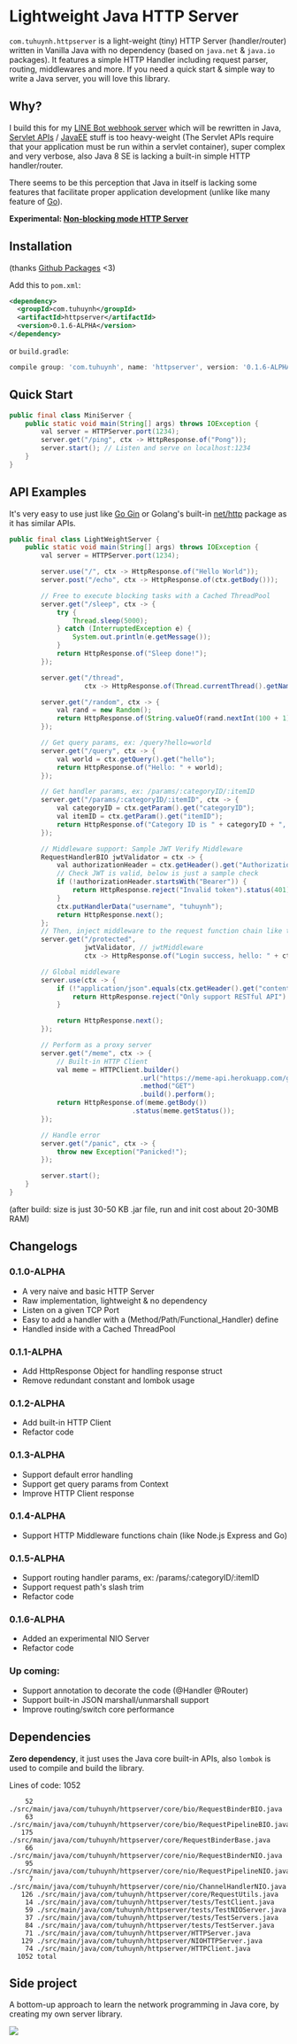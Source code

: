 # Lightweight Java HTTP Server

`com.tuhuynh.httpserver` is a light-weight (tiny) HTTP Server (handler/router) written in Vanilla Java with no dependency (based on `java.net` & `java.io` packages). It features a simple HTTP Handler including request parser, routing, middlewares and more. If you need a quick start & simple way to write a Java server, you will love this library.

## Why?

I build this for my [LINE Bot webhook server](https://github.com/huynhminhtufu/line-bot) which will be rewritten in Java, [Servlet APIs](https://docs.oracle.com/javaee/7/api/javax/servlet/package-summary.html) / [JavaEE](https://www.oracle.com/java/technologies/java-ee-glance.html) stuff is too heavy-weight (The Servlet APIs require that your application must be run within a servlet container), super complex and very verbose, also Java 8 SE is lacking a built-in simple HTTP handler/router.

There seems to be this perception that Java in itself is lacking some features that facilitate proper application development (unlike like many feature of [Go](https://golang.org/pkg/net/http/)).

**Experimental: [Non-blocking mode HTTP Server](https://github.com/huynhminhtufu/httpserver/tree/master/src/main/java/com/tuhuynh/httpserver/core/nio)**

## Installation

(thanks [Github Packages](https://github.com/huynhminhtufu/httpserver/packages/309436) <3)

Add this to `pom.xml`:

```xml
<dependency>
  <groupId>com.tuhuynh</groupId>
  <artifactId>httpserver</artifactId>
  <version>0.1.6-ALPHA</version>
</dependency>
```

or `build.gradle`:

```groovy
compile group: 'com.tuhuynh', name: 'httpserver', version: '0.1.6-ALPHA'
```

## Quick Start

```java
public final class MiniServer {
    public static void main(String[] args) throws IOException {
        val server = HTTPServer.port(1234);
        server.get("/ping", ctx -> HttpResponse.of("Pong"));
        server.start(); // Listen and serve on localhost:1234
    }
}
```

## API Examples

It's very easy to use just like [Go Gin](https://github.com/gin-gonic/gin) or Golang's built-in [net/http](https://golang.org/pkg/net/http/) package as it has similar APIs.

```java
public final class LightWeightServer {
    public static void main(String[] args) throws IOException {
        val server = HTTPServer.port(1234);

        server.use("/", ctx -> HttpResponse.of("Hello World"));
        server.post("/echo", ctx -> HttpResponse.of(ctx.getBody()));

        // Free to execute blocking tasks with a Cached ThreadPool
        server.get("/sleep", ctx -> {
            try {
                Thread.sleep(5000);
            } catch (InterruptedException e) {
                System.out.println(e.getMessage());
            }
            return HttpResponse.of("Sleep done!");
        });

        server.get("/thread",
                   ctx -> HttpResponse.of(Thread.currentThread().getName()));

        server.get("/random", ctx -> {
            val rand = new Random();
            return HttpResponse.of(String.valueOf(rand.nextInt(100 + 1)));
        });

        // Get query params, ex: /query?hello=world
        server.get("/query", ctx -> {
            val world = ctx.getQuery().get("hello");
            return HttpResponse.of("Hello: " + world);
        });

        // Get handler params, ex: /params/:categoryID/:itemID
        server.get("/params/:categoryID/:itemID", ctx -> {
            val categoryID = ctx.getParam().get("categoryID");
            val itemID = ctx.getParam().get("itemID");
            return HttpResponse.of("Category ID is " + categoryID + ", Item ID is " + itemID);
        });

        // Middleware support: Sample JWT Verify Middleware
        RequestHandlerBIO jwtValidator = ctx -> {
            val authorizationHeader = ctx.getHeader().get("Authorization");
            // Check JWT is valid, below is just a sample check
            if (!authorizationHeader.startsWith("Bearer")) {
                return HttpResponse.reject("Invalid token").status(401);
            }
            ctx.putHandlerData("username", "tuhuynh");
            return HttpResponse.next();
        };
        // Then, inject middleware to the request function chain like this
        server.get("/protected",
                   jwtValidator, // jwtMiddleware
                   ctx -> HttpResponse.of("Login success, hello: " + ctx.getData("username")));

        // Global middleware
        server.use(ctx -> {
            if (!"application/json".equals(ctx.getHeader().get("content-type").toLowerCase())) {
                return HttpResponse.reject("Only support RESTful API").status(403);
            }

            return HttpResponse.next();
        });

        // Perform as a proxy server
        server.get("/meme", ctx -> {
            // Built-in HTTP Client
            val meme = HTTPClient.builder()
                                 .url("https://meme-api.herokuapp.com/gimme")
                                 .method("GET")
                                 .build().perform();
            return HttpResponse.of(meme.getBody())
                               .status(meme.getStatus());
        });

        // Handle error
        server.get("/panic", ctx -> {
            throw new Exception("Panicked!");
        });

        server.start();
    }
}
```

(after build: size is just 30-50 KB .jar file, run and init cost about 20-30MB RAM)

## Changelogs

### 0.1.0-ALPHA

- A very naive and basic HTTP Server
- Raw implementation, lightweight & no dependency
- Listen on a given TCP Port
- Easy to add a handler with a (Method/Path/Functional_Handler) define
- Handled inside with a Cached ThreadPool

### 0.1.1-ALPHA

- Add HttpResponse Object for handling response struct
- Remove redundant constant and lombok usage

### 0.1.2-ALPHA

- Add built-in HTTP Client
- Refactor code

### 0.1.3-ALPHA

- Support default error handling
- Support get query params from Context
- Improve HTTP Client response

### 0.1.4-ALPHA

- Support HTTP Middleware functions chain (like Node.js Express and Go)

### 0.1.5-ALPHA

- Support routing handler params, ex: /params/:categoryID/:itemID
- Support request path's slash trim
- Refactor code

### 0.1.6-ALPHA

- Added an experimental NIO Server
- Refactor code

### Up coming:

- Support annotation to decorate the code (@Handler @Router)
- Support built-in JSON marshall/unmarshall support
- Improve routing/switch core performance

## Dependencies

**Zero dependency**, it just uses the Java core built-in APIs, also `lombok` is used to compile and build the library.

Lines of code: 1052
```
    52 ./src/main/java/com/tuhuynh/httpserver/core/bio/RequestBinderBIO.java
    63 ./src/main/java/com/tuhuynh/httpserver/core/bio/RequestPipelineBIO.java
   175 ./src/main/java/com/tuhuynh/httpserver/core/RequestBinderBase.java
    66 ./src/main/java/com/tuhuynh/httpserver/core/nio/RequestBinderNIO.java
    95 ./src/main/java/com/tuhuynh/httpserver/core/nio/RequestPipelineNIO.java
     7 ./src/main/java/com/tuhuynh/httpserver/core/nio/ChannelHandlerNIO.java
   126 ./src/main/java/com/tuhuynh/httpserver/core/RequestUtils.java
    14 ./src/main/java/com/tuhuynh/httpserver/tests/TestClient.java
    59 ./src/main/java/com/tuhuynh/httpserver/tests/TestNIOServer.java
    37 ./src/main/java/com/tuhuynh/httpserver/tests/TestServers.java
    84 ./src/main/java/com/tuhuynh/httpserver/tests/TestServer.java
    71 ./src/main/java/com/tuhuynh/httpserver/HTTPServer.java
   129 ./src/main/java/com/tuhuynh/httpserver/NIOHTTPServer.java
    74 ./src/main/java/com/tuhuynh/httpserver/HTTPClient.java
  1052 total
```

## Side project

A bottom-up approach to learn the network programming in Java core, by creating my own server library.

![](https://miro.medium.com/max/1400/1*ziPHz443ne9yNwK0CmA0lQ.png)